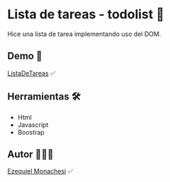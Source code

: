 # Lista de tareas - todolist 🔢

Hice una lista de tarea implementando uso del DOM.

## Demo 🔗

[ListaDeTareas]() ✅

## Herramientas 🛠️

- Html
- Javascript
- Boostrap

## Autor 👨🏻‍💼

[Ezequiel Monachesi](https://www.linkedin.com/in/monachesi-cesar-ezequiel/) ✅
